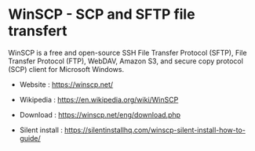 # WinSCP - SCP and SFTP file transfert

WinSCP is a free and open-source SSH File Transfer Protocol (SFTP),
File Transfer Protocol (FTP), WebDAV, Amazon S3, and secure copy
protocol (SCP) client for Microsoft Windows. 

* Website : https://winscp.net/
* Wikipedia : https://en.wikipedia.org/wiki/WinSCP

* Download : https://winscp.net/eng/download.php
* Silent install : https://silentinstallhq.com/winscp-silent-install-how-to-guide/
